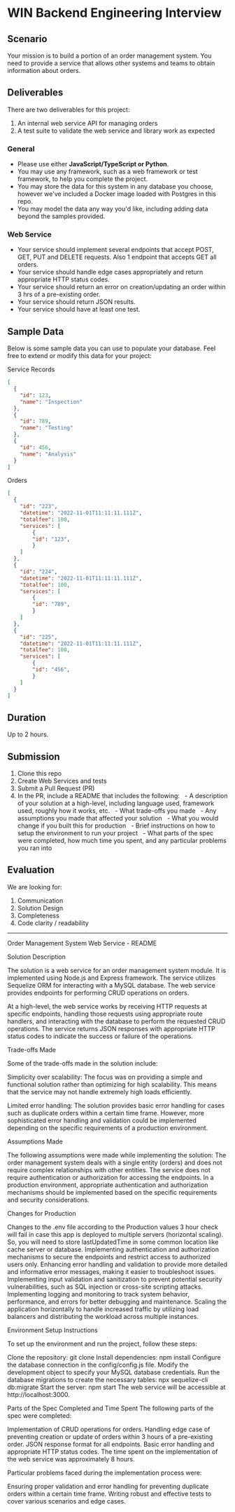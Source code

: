 # WIN Backend Engineering Interview

## Scenario

Your mission is to build a portion of an order management system. You need to provide a service that allows other systems and teams to obtain information about orders.

## Deliverables

There are two deliverables for this project:

1. An internal web service API for managing orders
2. A test suite to validate the web service and library work as expected

### General

- Please use either **JavaScript/TypeScript or Python**.
- You may use any framework, such as a web framework or test framework, to help you complete the project.
- You may store the data for this system in any database you choose, however we've included a Docker image loaded with Postgres in this repo.
- You may model the data any way you'd like, including adding data beyond the samples provided.

### Web Service

- Your service should implement several endpoints that accept POST, GET, PUT and DELETE requests. Also 1 endpoint that accepts GET all orders.
- Your service should handle edge cases appropriately and return appropriate HTTP status codes.
- Your service should return an error on creation/updating an order within 3 hrs of a pre-existing order.
- Your service should return JSON results.
- Your service should have at least one test.

## Sample Data

Below is some sample data you can use to populate your database. Feel free to extend or modify this data for your project:

Service Records

```json
[
  {
    "id": 123,
    "name": "Inspection"
  },
  {
    "id": 789,
    "name": "Testing"
  },
  {
    "id": 456,
    "name": "Analysis"
  }
]
```

Orders

```json
[
  {
    "id": "223",
    "datetime": "2022-11-01T11:11:11.111Z",
    "totalfee": 100,
    "services": [
        {
        "id": "123",
        }
    ]
  },
  {
    "id": "224",
    "datetime": "2022-11-01T11:11:11.111Z",
    "totalfee": 100,
    "services": [
        {
        "id": "789",
        }
    ]
  },
  {
    "id": "225",
    "datetime": "2022-11-01T11:11:11.111Z",
    "totalfee": 100,
    "services": [
        {
        "id": "456",
        }
    ]
  }
]
```

## Duration

Up to 2 hours.

## Submission
1.  Clone this repo
2.  Create Web Services and tests
3.  Submit a Pull Request (PR)
4.  In the PR, include a README that includes the following:
      - A description of your solution at a high-level, including language used, framework used, roughly how it works, etc.
      - What trade-offs you made
      - Any assumptions you made that affected your solution
      - What you would change if you built this for production
      - Brief instructions on how to setup the environment to run your project
      - What parts of the spec were completed, how much time you spent, and any particular problems you ran into

## Evaluation
We are looking for: 
1. Communication
2. Solution Design
3. Completeness
4. Code clarity / readability

--------------------------------------------------------------------------------------------------------------------

Order Management System Web Service - README

Solution Description

The solution is a web service for an order management system module. It is implemented using Node.js and Express framework. The service utilizes Sequelize ORM for interacting with a MySQL database. The web service provides endpoints for performing CRUD operations on orders.

At a high-level, the web service works by receiving HTTP requests at specific endpoints, handling those requests using appropriate route handlers, and interacting with the database to perform the requested CRUD operations. The service returns JSON responses with appropriate HTTP status codes to indicate the success or failure of the operations.

Trade-offs Made

Some of the trade-offs made in the solution include:

Simplicity over scalability: The focus was on providing a simple and functional solution rather than optimizing for high scalability. This means that the service may not handle extremely high loads efficiently.

Limited error handling: The solution provides basic error handling for cases such as duplicate orders within a certain time frame. However, more sophisticated error handling and validation could be implemented depending on the specific requirements of a production environment.


Assumptions Made

The following assumptions were made while implementing the solution:
The order management system deals with a single entity (orders) and does not require complex relationships with other entities.
The service does not require authentication or authorization for accessing the endpoints. In a production environment, appropriate authentication and authorization mechanisms should be implemented based on the specific requirements and security considerations.


Changes for Production

Changes to the .env file according to the Production values
3 hour check will fail in case this app is deployed to multiple servers (horizontal scaling). So, you will need to store lastUpdatedTime in some common location like cache server or database.
Implementing authentication and authorization mechanisms to secure the endpoints and restrict access to authorized users only.
Enhancing error handling and validation to provide more detailed and informative error messages, making it easier to troubleshoot issues.
Implementing input validation and sanitization to prevent potential security vulnerabilities, such as SQL injection or cross-site scripting attacks.
Implementing logging and monitoring to track system behavior, performance, and errors for better debugging and maintenance.
Scaling the application horizontally to handle increased traffic by utilizing load balancers and distributing the workload across multiple instances.


Environment Setup Instructions

To set up the environment and run the project, follow these steps:

Clone the repository: git clone 
Install dependencies: npm install
Configure the database connection in the config/config.js file. Modify the development object to specify your MySQL database credentials.
Run the database migrations to create the necessary tables: npx sequelize-cli db:migrate
Start the server: npm start
The web service will be accessible at http://localhost:3000.

Parts of the Spec Completed and Time Spent
The following parts of the spec were completed:

Implementation of CRUD operations for orders.
Handling edge case of preventing creation or update of orders within 3 hours of a pre-existing order.
JSON response format for all endpoints.
Basic error handling and appropriate HTTP status codes.
The time spent on the implementation of the web service was approximately 8 hours.

Particular problems faced during the implementation process were:

Ensuring proper validation and error handling for preventing duplicate orders within a certain time frame.
Writing robust and effective tests to cover various scenarios and edge cases.